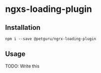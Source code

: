# ngxs-loading-plugin

## Installation
```npm i --save @petguru/ngrx-loading-plugin```

## Usage
TODO: Write this